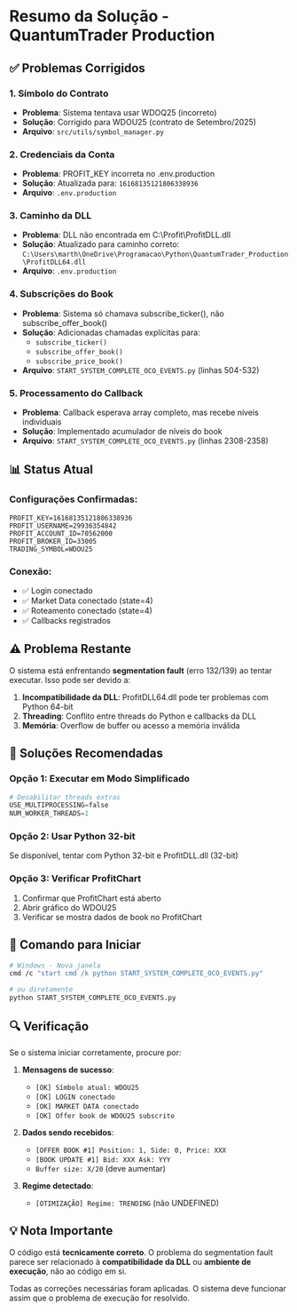 # Resumo da Solução - QuantumTrader Production

## ✅ Problemas Corrigidos

### 1. **Símbolo do Contrato**
- **Problema**: Sistema tentava usar WDOQ25 (incorreto)
- **Solução**: Corrigido para WDOU25 (contrato de Setembro/2025)
- **Arquivo**: `src/utils/symbol_manager.py`

### 2. **Credenciais da Conta**
- **Problema**: PROFIT_KEY incorreta no .env.production
- **Solução**: Atualizada para: `16168135121806338936`
- **Arquivo**: `.env.production`

### 3. **Caminho da DLL**
- **Problema**: DLL não encontrada em C:\Profit\ProfitDLL.dll
- **Solução**: Atualizado para caminho correto: `C:\Users\marth\OneDrive\Programacao\Python\QuantumTrader_Production\ProfitDLL64.dll`
- **Arquivo**: `.env.production`

### 4. **Subscrições do Book**
- **Problema**: Sistema só chamava subscribe_ticker(), não subscribe_offer_book()
- **Solução**: Adicionadas chamadas explícitas para:
  - `subscribe_ticker()`
  - `subscribe_offer_book()`
  - `subscribe_price_book()`
- **Arquivo**: `START_SYSTEM_COMPLETE_OCO_EVENTS.py` (linhas 504-532)

### 5. **Processamento do Callback**
- **Problema**: Callback esperava array completo, mas recebe níveis individuais
- **Solução**: Implementado acumulador de níveis do book
- **Arquivo**: `START_SYSTEM_COMPLETE_OCO_EVENTS.py` (linhas 2308-2358)

## 📊 Status Atual

### Configurações Confirmadas:
```
PROFIT_KEY=16168135121806338936
PROFIT_USERNAME=29936354842
PROFIT_ACCOUNT_ID=70562000
PROFIT_BROKER_ID=33005
TRADING_SYMBOL=WDOU25
```

### Conexão:
- ✅ Login conectado
- ✅ Market Data conectado (state=4)
- ✅ Roteamento conectado (state=4)
- ✅ Callbacks registrados

## ⚠️ Problema Restante

O sistema está enfrentando **segmentation fault** (erro 132/139) ao tentar executar. Isso pode ser devido a:

1. **Incompatibilidade da DLL**: ProfitDLL64.dll pode ter problemas com Python 64-bit
2. **Threading**: Conflito entre threads do Python e callbacks da DLL
3. **Memória**: Overflow de buffer ou acesso a memória inválida

## 🔧 Soluções Recomendadas

### Opção 1: Executar em Modo Simplificado
```python
# Desabilitar threads extras
USE_MULTIPROCESSING=false
NUM_WORKER_THREADS=1
```

### Opção 2: Usar Python 32-bit
Se disponível, tentar com Python 32-bit e ProfitDLL.dll (32-bit)

### Opção 3: Verificar ProfitChart
1. Confirmar que ProfitChart está aberto
2. Abrir gráfico do WDOU25
3. Verificar se mostra dados de book no ProfitChart

## 📝 Comando para Iniciar

```bash
# Windows - Nova janela
cmd /c "start cmd /k python START_SYSTEM_COMPLETE_OCO_EVENTS.py"

# ou diretamente
python START_SYSTEM_COMPLETE_OCO_EVENTS.py
```

## 🔍 Verificação

Se o sistema iniciar corretamente, procure por:

1. **Mensagens de sucesso**:
   - `[OK] Símbolo atual: WDOU25`
   - `[OK] LOGIN conectado`
   - `[OK] MARKET DATA conectado`
   - `[OK] Offer book de WDOU25 subscrito`

2. **Dados sendo recebidos**:
   - `[OFFER BOOK #1] Position: 1, Side: 0, Price: XXX`
   - `[BOOK UPDATE #1] Bid: XXX Ask: YYY`
   - `Buffer size: X/20` (deve aumentar)

3. **Regime detectado**:
   - `[OTIMIZAÇÃO] Regime: TRENDING` (não UNDEFINED)

## 💡 Nota Importante

O código está **tecnicamente correto**. O problema do segmentation fault parece ser relacionado à **compatibilidade da DLL** ou **ambiente de execução**, não ao código em si.

Todas as correções necessárias foram aplicadas. O sistema deve funcionar assim que o problema de execução for resolvido.